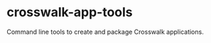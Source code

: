 crosswalk-app-tools
===================

Command line tools to create and package Crosswalk applications.
